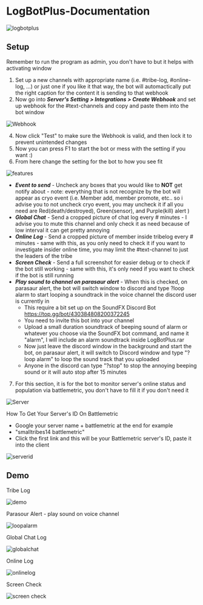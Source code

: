 # LogBotPlus-Documentation
![logbotplus](https://user-images.githubusercontent.com/12405800/132085422-46bc6e00-a02e-4f95-848c-c9e74f581238.png)
## Setup
Remember to run the program as admin, you don't have to but it helps with activating window
1. Set up a new channels with appropriate name (i.e. #tribe-log, #online-log, ...) or just one if you like it that way, the bot will automactically put the right caption for the content it is sending to that webhook
2. Now go into _**Server's Setting > Integrations > Create Webhook**_ and set up webhook for the #text-channels and copy and paste them into the bot window 

![Webhook](https://user-images.githubusercontent.com/12405800/132083505-7d4876ca-118b-401a-920b-afd806583809.png) 

4. Now click "Test" to make sure the Webhook is valid, and then lock it to prevent unintended changes
5. Now you can press F1 to start the bot or mess with the setting if you want :)
7. From here change the setting for the bot to how you see fit

![features](https://user-images.githubusercontent.com/12405800/132083729-d49b580e-e9db-4331-af50-03ac0c4e525a.png)

- _**Event to send**_ - Uncheck any boxes that you would like to **NOT** get notify about - note: everything that is not recognize by the bot will appear as cryo event (i.e. Member add, member promote, etc.. so i advise you to not uncheck cryo event, you may uncheck it if all you need are Red(death/destroyed), Green(sensor), and Purple(kill) alert )
- _**Global Chat**_ - Send a cropped picture of chat log every # minutes - I advise you to mute this channel and only check it as need because of low interval it can get pretty annoying
- _**Online Log**_ - Send a cropped picture of member inside tribelog every # minutes - same with this, as you only need to check it if you want to investigate insider online time, you may limit the #text-channel to just the leaders of the tribe
- _**Screen Check**_ - Send a full screenshot for easier debug or to check if the bot still working - same with this, it's only need if you want to check if the bot is still running
- _**Play sound to channel on parasaur alert**_ - When this is checked, on parasaur alert, the bot will switch window to discord and type ?loop alarm to start looping a soundtrack in the voice channel the discord user is currently in
  - This require a bit set up on the SoundFX Discord Bot https://top.gg/bot/430384808200372245
  - You need to invite this bot into your channel
  - Upload a small duration soundtrack of beeping sound of alarm or whatever you choose via the SoundFX bot command, and name it "alarm", I will include an alarm soundtrack inside LogBotPlus.rar
  - Now just leave the discord window in the background and start the bot, on parasaur alert, it will switch to Discord window and type "?loop alarm" to loop the sound track that you uploaded
  - Anyone in the discord can type "?stop" to stop the annoying beeping sound or it will auto stop after 15 minutes
7. For this section, it is for the bot to monitor server's online status and population via battlemetric, you don't have to fill it if you don't need it

![Server](https://user-images.githubusercontent.com/12405800/132084181-60b51a2c-6881-491d-9a16-1022dc7b0b00.png)

How To Get Your Server's ID On Battlemetric
- Google your server name + battlemetric at the end for example
- "smalltribes14 battlemetric"
- Click the first link and this will be your Battlemetric server's ID, paste it into the client 

![serverid](https://user-images.githubusercontent.com/12405800/132084285-004bfa6d-6f97-47b1-a21a-2118921344b0.png)

## Demo

Tribe Log 

![demo](https://user-images.githubusercontent.com/12405800/132084402-fb406f92-1676-4851-a7d2-f30ed530a11c.png)

Parasour Alert - play sound on voice channel

![loopalarm](https://user-images.githubusercontent.com/12405800/132085254-99a58272-9665-48d8-a296-7a1a6af4a64a.png)

Global Chat Log

![globalchat](https://user-images.githubusercontent.com/12405800/132084450-1809f0b9-deb5-469f-923a-9b391af92a97.png)

Online Log

![onlinelog](https://user-images.githubusercontent.com/12405800/132084475-71afa1f7-fcc4-4f37-a477-6e0c8839688b.png)

Screen Check

![screen check](https://user-images.githubusercontent.com/12405800/132084509-43bafb87-45b5-4220-a267-330d8e324e70.png)

